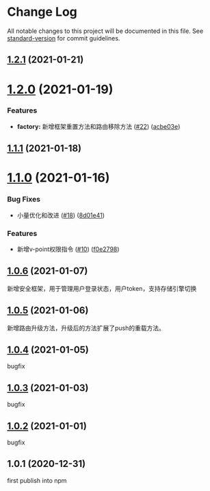 # Change Log

All notable changes to this project will be documented in this file. See [standard-version](https://github.com/conventional-changelog/standard-version) for commit guidelines.

<a name="1.2.1"></a>
## [1.2.1](https://github.com/pumelotea/happykit/compare/v1.2.0...v1.2.1) (2021-01-21)



<a name="1.2.0"></a>
# [1.2.0](https://github.com/pumelotea/happykit/compare/v1.1.1...v1.2.0) (2021-01-19)


### Features

* **factory:** 新增框架重置方法和路由移除方法 ([#22](https://github.com/pumelotea/happykit/issues/22)) ([acbe03e](https://github.com/pumelotea/happykit/commit/acbe03e))



<a name="1.1.1"></a>
## [1.1.1](https://github.com/pumelotea/happykit/compare/v1.1.0...v1.1.1) (2021-01-18)



<a name="1.1.0"></a>
# [1.1.0](https://github.com/pumelotea/happykit/compare/v1.0.6...v1.1.0) (2021-01-16)


### Bug Fixes

* 小量优化和改进 ([#18](https://github.com/pumelotea/happykit/issues/18)) ([8d01e41](https://github.com/pumelotea/happykit/commit/8d01e41))


### Features

* 新增v-point权限指令 ([#10](https://github.com/pumelotea/happykit/issues/10)) ([f0e2798](https://github.com/pumelotea/happykit/commit/f0e2798))



<a name="1.0.6"></a>
## [1.0.6](https://github.com/pumelotea/happykit/compare/v1.0.5...v1.0.6) (2021-01-07)
新增安全框架，用于管理用户登录状态，用户token，支持存储引擎切换

<a name="1.0.5"></a>
## [1.0.5](https://github.com/pumelotea/happykit/compare/v1.0.4...v1.0.5) (2021-01-06)
新增路由升级方法，升级后的方法扩展了push的重载方法。


<a name="1.0.4"></a>
## [1.0.4](https://github.com/pumelotea/happykit/compare/v1.0.3...v1.0.4) (2021-01-05)
bugfix


<a name="1.0.3"></a>
## [1.0.3](https://github.com/pumelotea/happykit/compare/v1.0.2...v1.0.3) (2021-01-03)
bugfix


<a name="1.0.2"></a>
## [1.0.2](https://github.com/pumelotea/happykit/compare/v1.0.1...v1.0.2) (2021-01-01)
bugfix


<a name="1.0.1"></a>
## 1.0.1 (2020-12-31)
first publish into npm
